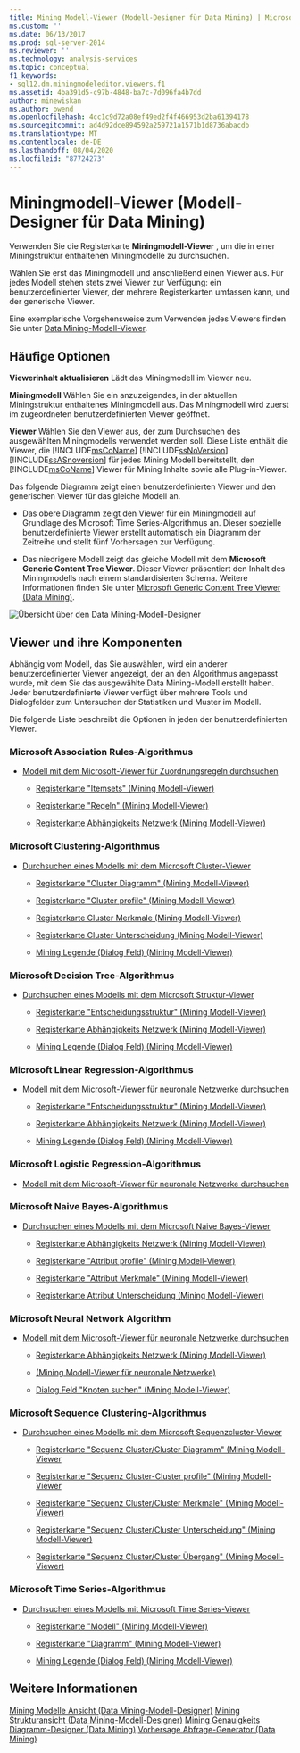 ```yaml
---
title: Mining Modell-Viewer (Modell-Designer für Data Mining) | Microsoft-Dokumentation
ms.custom: ''
ms.date: 06/13/2017
ms.prod: sql-server-2014
ms.reviewer: ''
ms.technology: analysis-services
ms.topic: conceptual
f1_keywords:
- sql12.dm.miningmodeleditor.viewers.f1
ms.assetid: 4ba391d5-c97b-4848-ba7c-7d096fa4b7dd
author: minewiskan
ms.author: owend
ms.openlocfilehash: 4cc1c9d72a08ef49ed2f4f466953d2ba61394178
ms.sourcegitcommit: ad4d92dce894592a259721a1571b1d8736abacdb
ms.translationtype: MT
ms.contentlocale: de-DE
ms.lasthandoff: 08/04/2020
ms.locfileid: "87724273"
---
```

# <a name="mining-model-viewers-data-mining-model-designer"></a>Miningmodell-Viewer (Modell-Designer für Data Mining)
  Verwenden Sie die Registerkarte **Miningmodell-Viewer** , um die in einer Miningstruktur enthaltenen Miningmodelle zu durchsuchen.

 Wählen Sie erst das Miningmodell und anschließend einen Viewer aus. Für jedes Modell stehen stets zwei Viewer zur Verfügung: ein benutzerdefinierter Viewer, der mehrere Registerkarten umfassen kann, und der generische Viewer.

 Eine exemplarische Vorgehensweise zum Verwenden jedes Viewers finden Sie unter [Data Mining-Modell-Viewer](data-mining/data-mining-model-viewers.md).

## <a name="common-options"></a>Häufige Optionen
 **Viewerinhalt aktualisieren** Lädt das Miningmodell im Viewer neu.

 **Miningmodell** Wählen Sie ein anzuzeigendes, in der aktuellen Miningstruktur enthaltenes Miningmodell aus. Das Miningmodell wird zuerst im zugeordneten benutzerdefinierten Viewer geöffnet.

 **Viewer** Wählen Sie den Viewer aus, der zum Durchsuchen des ausgewählten Miningmodells verwendet werden soll. Diese Liste enthält die Viewer, die [!INCLUDE[msCoName](../includes/msconame-md.md)] [!INCLUDE[ssNoVersion](../includes/ssnoversion-md.md)] [!INCLUDE[ssASnoversion](../includes/ssasnoversion-md.md)] für jedes Mining Modell bereitstellt, den [!INCLUDE[msCoName](../includes/msconame-md.md)] Viewer für Mining Inhalte sowie alle Plug-in-Viewer.

 Das folgende Diagramm zeigt einen benutzerdefinierten Viewer und den generischen Viewer für das gleiche Modell an.

-   Das obere Diagramm zeigt den Viewer für ein Miningmodell auf Grundlage des Microsoft Time Series-Algorithmus an. Dieser spezielle benutzerdefinierte Viewer erstellt automatisch ein Diagramm der Zeitreihe und stellt fünf Vorhersagen zur Verfügung.

-   Das niedrigere Modell zeigt das gleiche Modell mit dem **Microsoft Generic Content Tree Viewer**. Dieser Viewer präsentiert den Inhalt des Miningmodells nach einem standardisierten Schema. Weitere Informationen finden Sie unter [Microsoft Generic Content Tree Viewer &#40;Data Mining&#41;](microsoft-generic-content-tree-viewer-data-mining.md).

 ![Übersicht über den Data Mining-Modell-Designer](media/generic-mining-model-tab1.gif "Übersicht über den Data Mining-Modell-Designer")

## <a name="viewers-and-their-components"></a>Viewer und ihre Komponenten
 Abhängig vom Modell, das Sie auswählen, wird ein anderer benutzerdefinierter Viewer angezeigt, der an den Algorithmus angepasst wurde, mit dem Sie das ausgewählte Data Mining-Modell erstellt haben. Jeder benutzerdefinierte Viewer verfügt über mehrere Tools und Dialogfelder zum Untersuchen der Statistiken und Muster im Modell.

 Die folgende Liste beschreibt die Optionen in jeden der benutzerdefinierten Viewer.

### <a name="microsoft-association-rules-algorithm"></a>Microsoft Association Rules-Algorithmus

-   [Modell mit dem Microsoft-Viewer für Zuordnungsregeln durchsuchen](data-mining/browse-a-model-using-the-microsoft-association-rules-viewer.md)

    -   [Registerkarte "Itemsets" &#40;Mining Modell-Viewer&#41;](itemsets-tab-mining-model-viewer.md)

    -   [Registerkarte "Regeln" &#40;Mining Modell-Viewer&#41;](rules-tab-mining-model-viewer.md)

    -   [Registerkarte Abhängigkeits Netzwerk &#40;Mining Modell-Viewer&#41;](dependency-network-tab-mining-model-viewer.md)

### <a name="microsoft-clustering-algorithm"></a>Microsoft Clustering-Algorithmus

-   [Durchsuchen eines Modells mit dem Microsoft Cluster-Viewer](data-mining/browse-a-model-using-the-microsoft-cluster-viewer.md)

    -   [Registerkarte "Cluster Diagramm" &#40;Mining Modell-Viewer&#41;](cluster-diagram-tab-mining-model-viewer.md)

    -   [Registerkarte "Cluster profile" &#40;Mining Modell-Viewer&#41;](cluster-profiles-tab-mining-model-viewer.md)

    -   [Registerkarte Cluster Merkmale &#40;Mining Modell-Viewer&#41;](cluster-characteristics-tab-mining-model-viewer.md)

    -   [Registerkarte Cluster Unterscheidung &#40;Mining Modell-Viewer&#41;](cluster-discrimination-tab-mining-model-viewer.md)

    -   [Mining Legende (Dialog Feld) &#40;Mining Modell-Viewer&#41;](mining-legend-dialog-box-mining-model-viewer.md)

### <a name="microsoft-decision-tree-algorithm"></a>Microsoft Decision Tree-Algorithmus

-   [Durchsuchen eines Modells mit dem Microsoft Struktur-Viewer](data-mining/browse-a-model-using-the-microsoft-tree-viewer.md)

    -   [Registerkarte "Entscheidungsstruktur" &#40;Mining Modell-Viewer&#41;](decision-tree-tab-mining-model-viewer.md)

    -   [Registerkarte Abhängigkeits Netzwerk &#40;Mining Modell-Viewer&#41;](dependency-network-tab-mining-model-viewer.md)

    -   [Mining Legende (Dialog Feld) &#40;Mining Modell-Viewer&#41;](mining-legend-dialog-box-mining-model-viewer.md)

### <a name="microsoft-linear-regression-algorithm"></a>Microsoft Linear Regression-Algorithmus

-   [Modell mit dem Microsoft-Viewer für neuronale Netzwerke durchsuchen](data-mining/browse-a-model-using-the-microsoft-neural-network-viewer.md)

    -   [Registerkarte "Entscheidungsstruktur" &#40;Mining Modell-Viewer&#41;](decision-tree-tab-mining-model-viewer.md)

    -   [Registerkarte Abhängigkeits Netzwerk &#40;Mining Modell-Viewer&#41;](dependency-network-tab-mining-model-viewer.md)

    -   [Mining Legende (Dialog Feld) &#40;Mining Modell-Viewer&#41;](mining-legend-dialog-box-mining-model-viewer.md)

### <a name="microsoft-logistic-regression-algorithm"></a>Microsoft Logistic Regression-Algorithmus

-   [Modell mit dem Microsoft-Viewer für neuronale Netzwerke durchsuchen](data-mining/browse-a-model-using-the-microsoft-neural-network-viewer.md)

### <a name="microsoft-nave-bayes-algorithm"></a>Microsoft Naive Bayes-Algorithmus

-   [Durchsuchen eines Modells mit dem Microsoft Naive Bayes-Viewer](data-mining/browse-a-model-using-the-microsoft-naive-bayes-viewer.md)

    -   [Registerkarte Abhängigkeits Netzwerk &#40;Mining Modell-Viewer&#41;](dependency-network-tab-mining-model-viewer.md)

    -   [Registerkarte "Attribut profile" &#40;Mining Modell-Viewer&#41;](attribute-profiles-tab-mining-model-viewer.md)

    -   [Registerkarte "Attribut Merkmale" &#40;Mining Modell-Viewer&#41;](attribute-characteristics-tab-mining-model-viewer.md)

    -   [Registerkarte Attribut Unterscheidung &#40;Mining Modell-Viewer&#41;](attribute-discrimination-tab-mining-model-viewer.md)

### <a name="microsoft-neural-network-algorithm"></a>Microsoft Neural Network Algorithm

-   [Modell mit dem Microsoft-Viewer für neuronale Netzwerke durchsuchen](data-mining/browse-a-model-using-the-microsoft-neural-network-viewer.md)

    -   [Registerkarte Abhängigkeits Netzwerk &#40;Mining Modell-Viewer&#41;](dependency-network-tab-mining-model-viewer.md)

    -   [&#40;Mining Modell-Viewer für neuronale Netzwerke&#41;](neural-network-mining-model-viewer.md)

    -   [Dialog Feld "Knoten suchen" &#40;Mining Modell-Viewer&#41;](find-node-dialog-box-mining-model-viewer.md)

### <a name="microsoft-sequence-clustering-algorithm"></a>Microsoft Sequence Clustering-Algorithmus

-   [Durchsuchen eines Modells mit dem Microsoft Sequenzcluster-Viewer](data-mining/browse-a-model-using-the-microsoft-sequence-cluster-viewer.md)

    -   [Registerkarte "Sequenz Cluster/Cluster Diagramm" &#40;Mining Modell-Viewer](sequence-clustering-cluster-diagram-tab-mining-model-viewer.md)

    -   [Registerkarte "Sequenz Cluster-Cluster profile" &#40;Mining Modell-Viewer](sequence-clustering-cluster-profiles-tab-mining-model-viewer.md)

    -   [Registerkarte "Sequenz Cluster/Cluster Merkmale" &#40;Mining Modell-Viewer&#41;](sequence-clustering-cluster-characteristics-tab-mining-model-viewer.md)

    -   [Registerkarte "Sequenz Cluster/Cluster Unterscheidung" &#40;Mining Modell-Viewer&#41;](sequence-clustering-cluster-discrimination-tab-mining-model-viewer.md)

    -   [Registerkarte "Sequenz Cluster/Cluster Übergang" &#40;Mining Modell-Viewer&#41;](sequence-clustering-cluster-transition-tab-mining-model-viewer.md)

### <a name="microsoft-time-series-algorithm"></a>Microsoft Time Series-Algorithmus

-   [Durchsuchen eines Modells mit Microsoft Time Series-Viewer](data-mining/browse-a-model-using-the-microsoft-time-series-viewer.md)

    -   [Registerkarte "Modell" &#40;Mining Modell-Viewer&#41;](model-tab-mining-model-viewers.md)

    -   [Registerkarte "Diagramm" &#40;Mining Modell-Viewer&#41;](chart-tab-mining-model-viewers.md)

    -   [Mining Legende (Dialog Feld) &#40;Mining Modell-Viewer&#41;](mining-legend-dialog-box-mining-model-viewer.md)

## <a name="see-also"></a>Weitere Informationen
 [Mining Modelle Ansicht &#40;Data Mining-Modell-Designer&#41;](mining-models-view-data-mining-model-designer.md) [Mining Strukturansicht &#40;Data Mining-Modell-Designer&#41;](mining-structure-view-data-mining-model-designer.md) [Mining Genauigkeits Diagramm-Designer &#40;Data Mining&#41;](mining-accuracy-chart-designer-data-mining.md) [Vorhersage Abfrage-Generator &#40;Data Mining&#41;](prediction-query-builder-data-mining.md)


